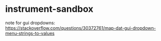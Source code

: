# instrument-sandbox

note for gui dropdowns: https://stackoverflow.com/questions/30372761/map-dat-gui-dropdown-menu-strings-to-values